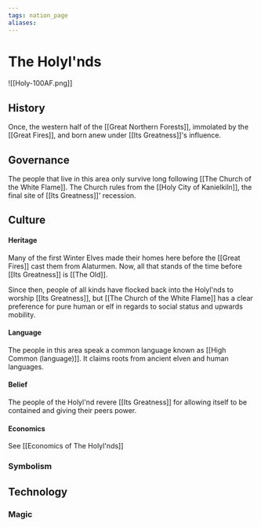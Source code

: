 ```yaml
---
tags: nation_page
aliases:
---
```


# The Holyl'nds
![[Holy-100AF.png]]
## History
Once, the western half of the [[Great Northern Forests]], immolated by the [[Great Fires]], and born anew under [[Its Greatness]]'s influence.
## Governance
The people that live in this area only survive long following [[The Church of the White Flame]]. The Church rules from the [[Holy City of Kanielkiln]], the final site of [[Its Greatness]]' recession.

## Culture
#### Heritage
Many of the first Winter Elves made their homes here before the [[Great Fires]] cast them from Alaturmen. Now, all that stands of the time before [[Its Greatness]] is [[The Old]].

Since then, people of all kinds have flocked back into the Holyl'nds to worship [[Its Greatness]], but [[The Church of the White Flame]] has a clear preference for pure human or elf in regards to social status and upwards mobility.

#### Language
The people in this area speak a common language known as [[High Common (language)]]. It claims roots from ancient elven and human languages.

#### Belief
The people of the Holyl'nd revere [[Its Greatness]] for allowing itself to be contained and giving their peers power. 

#### Economics
See [[Economics of The Holyl'nds]]
### Symbolism
## Technology
### Magic